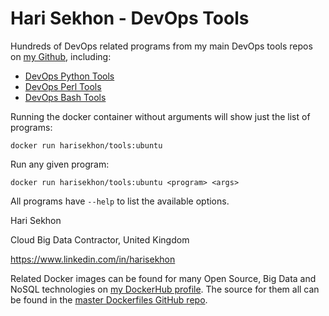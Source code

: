 # Hari Sekhon - DevOps Tools

Hundreds of DevOps related programs from my main DevOps tools repos on [my Github](https://github.com/harisekhon), including:

- [DevOps Python Tools](https://github.com/harisekhon/devops-python-tools)
- [DevOps Perl Tools](https://github.com/harisekhon/devops-perl-tools)
- [DevOps Bash Tools](https://github.com/harisekhon/devops-bash-tools)

Running the docker container without arguments will show just the list of programs:

```
docker run harisekhon/tools:ubuntu
```

Run any given program:

```
docker run harisekhon/tools:ubuntu <program> <args>
```

All programs have `--help` to list the available options.

Hari Sekhon

Cloud Big Data Contractor, United Kingdom

https://www.linkedin.com/in/harisekhon

Related Docker images can be found for many Open Source, Big Data and NoSQL technologies on [my DockerHub profile](https://hub.docker.com/r/harisekhon). The source for them all can be found in the [master Dockerfiles GitHub repo](https://github.com/HariSekhon/Dockerfiles/).
